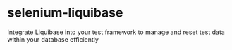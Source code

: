 # selenium-liquibase
Integrate Liquibase into your test framework to manage and reset test data within your database efficiently
